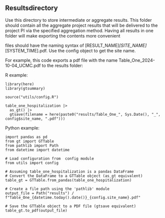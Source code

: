 ## Resultsdirectory

Use this directory to store intermediate or aggregate results. 
This folder should contain all the aggregate project results that will be delivered to the project PI via the specified aggregation method. Having all results in one folder will make exporting the contents more convenient

files should have the naming syntax of [RESULT_NAME]_[SITE_NAME]_[SYSTEM_TIME].pdf. Use the config object to get the site name.

For example, this code exports a pdf file with the name Table_One_2024-10-04_UCMC.pdf to the results folder:

R example:
```
library(here)
library(gtsummary)

source("utils/config.R")

table_one_hospitalization |> 
  as_gt() |> 
  gtsave(filename = here(paste0("results/Table_One_", Sys.Date(), "_", config$site_name, ".pdf")))
```

Python example:
```
import pandas as pd
from gt import GTTable
from pathlib import Path
from datetime import datetime

# Load configuration from  config module
from utils import config

# Assuming table_one_hospitalization is a pandas DataFrame
# Convert the DataFrame to a GTTable object (as_gt equivalent)
table_gt = GTTable.from_pandas(table_one_hospitalization)

# Create a file path using the 'pathlib' module
output_file = Path("results") / f"Table_One_{datetime.today().date()}_{config.site_name}.pdf"

# Save the GTTable object to a PDF file (gtsave equivalent)
table_gt.to_pdf(output_file)
```